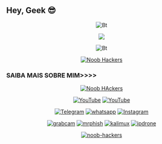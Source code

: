 ## Hey, Geek 😎
<p align="center"><img src="https://user-images.githubusercontent.com/49580304/110319833-47367180-7fc4-11eb-87a7-392509eca9d7.gif" alt="Bt">

<p align="center"><img src="https://github.com/D1xgxS3c/D1xgxS3c/raw/refs/heads/main/D1xgxS3c.mp4">

<p align="center"><img src="https://user-images.githubusercontent.com/49580304/110318584-81067880-7fc2-11eb-8391-152d308e7f2b.gif" alt="Bt">

<p align="center"><a href="https://rebrand.ly/noobhacktube"><img title="Noob Hackers" src="https://user-images.githubusercontent.com/49580304/117566137-7a83a280-b0d2-11eb-8153-91e45df98ca8.gif"></a>
</p>
  
### SAIBA MAIS SOBRE MIM>>>>
<p align="center"><a href="https://github.com/noob-hackers"><img title="Noob HAckers" src="https://github-readme-stats.vercel.app/api?username=noob-hackers&show_icons=true&include_all_commits=true&theme=chartreuse-dark&cache_seconds=3200"></a>
</p>

<p align="center">
<a href="https://rebrand.ly/githubprof"><img title="YouTube" src="https://img.shields.io/badge/noob-hackers-brightgreen?style=for-the-badge&logo=github"></a>
<a href="https://rebrand.ly/noobhackers"><img title="YouTube" src="https://img.shields.io/badge/YouTube-Noob Hackers-red?style=for-the-badge&logo=Youtube"></a>
</p>

<p align="center">
<a href="https://rebrand.ly/telegramchnl"><img title="Telegram" src="https://img.shields.io/badge/Telegram-black?style=for-the-badge&logo=Telegram"></a>
<a href="https://rebrand.ly/hckrgroups"><img title="whatsapp" src="https://img.shields.io/badge/whatsapp-blue?style=for-the-badge&logo=whatsapp"></a>
<a href="https://rebrand.ly/insgrm"><img title="Instagram" src="https://img.shields.io/badge/INSTAGRAM-purple?style=for-the-badge&logo=instagram"></a>
<p align="center">
<a href="https://github.com/noob-hackers/grabcam"><img title="grabcam" src="https://github-readme-stats.vercel.app/api/pin/?username=noob-hackers&repo=grabcam&theme=radical"></a>
<a href="https://github.com/noob-hackers/mrphish"><img title="mrphish" src="https://github-readme-stats.vercel.app/api/pin/?username=noob-hackers&repo=mrphish&theme=highcontrast"></a>
<a href="https://github.com/noob-hackers/kalimux"><img title="kalimux" src="https://github-readme-stats.vercel.app/api/pin/?username=noob-hackers&repo=kalimux&theme=vision-friendly-dark"></a>
<a href="https://github.com/noob-hackers/ipdrone"><img title="ipdrone" src="https://github-readme-stats.vercel.app/api/pin/?username=noob-hackers&repo=ipdrone&theme=highcontrast"></a>
</p>

<p align="center">
<a href="https://github.com/noob-hackers"><img title="noob-hackers" src="https://github-readme-stats.vercel.app/api/top-langs/?username=Noob-hackers&layout=compact"></a>
</p>
